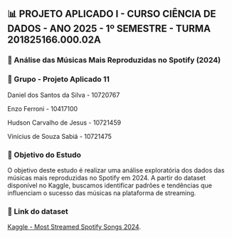## 📊 PROJETO APLICADO I - CURSO CIÊNCIA DE DADOS - ANO 2025 - 1º SEMESTRE - TURMA 201825166.000.02A

### 🎵 Análise das Músicas Mais Reproduzidas no Spotify (2024)

### 👥 Grupo - Projeto Aplicado 11

Daniel dos Santos da Silva - 10720767

Enzo Ferroni - 10417100

Hudson Carvalho de Jesus - 10721459

Vinícius de Souza Sabiá - 10721475

### 📌 Objetivo do Estudo

O objetivo deste estudo é realizar uma análise exploratória dos dados das músicas mais reproduzidas no Spotify em 2024. A partir do dataset disponível no Kaggle, buscamos identificar padrões e tendências que influenciam o sucesso das músicas na plataforma de streaming.

### 🔗 Link do dataset

[Kaggle - Most Streamed Spotify Songs 2024](https://www.kaggle.com/datasets/nelgiriyewithana/most-streamed-spotify-songs-2024).
